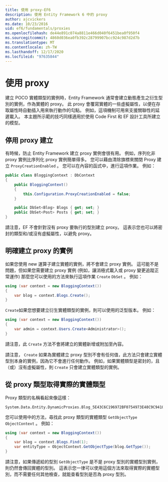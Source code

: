 ```yaml
---
title: 使用 proxy-EF6
description: 使用 Entity Framework 6 中的 proxy
author: ajcvickers
ms.date: 10/23/2016
uid: ef6/fundamentals/proxies
ms.openlocfilehash: de44e891c074a8811e466d040f6451bea0f950f4
ms.sourcegitcommit: 4860d036ea0fb392c28799907bcc924c987d2d7b
ms.translationtype: MT
ms.contentlocale: zh-TW
ms.lasthandoff: 12/17/2020
ms.locfileid: "97635844"
---
```

# <a name="working-with-proxies"></a>使用 proxy
建立 POCO 實體類型的實例時，Entity Framework 通常會建立動態產生之衍生型別的實例，作為實體的 proxy。 此 proxy 會覆寫實體的一些虛擬屬性，以便在存取屬性時自動插入用來執行動作的勾點。 例如，這項機制可用來支援關聯性的延遲載入。 本主題所示範的技巧同樣適用於使用 Code First 和 EF 設計工具所建立的模型。  

## <a name="disabling-proxy-creation"></a>停用 proxy 建立  

有時候，防止 Entity Framework 建立 proxy 實例會很有用。 例如，序列化非 proxy 實例比序列化 proxy 實例簡單得多。 您可以藉由清除旗標來關閉 Proxy 建立 `ProxyCreationEnabled` 。 您可以在內容的函式中，進行這項作業。 例如：  

``` csharp
public class BloggingContext : DbContext
{
    public BloggingContext()
    {
        this.Configuration.ProxyCreationEnabled = false;
    }  

    public DbSet<Blog> Blogs { get; set; }
    public DbSet<Post> Posts { get; set; }
}
```  

請注意，EF 不會針對沒有 proxy 要執行的型別建立 proxy。 這表示您也可以將密封的類型和/或沒有虛擬屬性，以避免 proxy。  

## <a name="explicitly-creating-an-instance-of-a-proxy"></a>明確建立 proxy 的實例  

如果您使用 new 運算子建立實體的實例，將不會建立 proxy 實例。 這可能不是問題，但如果您需要建立 proxy 實例 (例如，讓消極式載入或 proxy 變更追蹤正常運作) 那麼您可以使用的方法來執行這項作業 `Create` `DbSet` 。 例如：  

``` csharp
using (var context = new BloggingContext())
{
    var blog = context.Blogs.Create();
}
```  

`Create`如果您想要建立衍生實體類型的實例，則可以使用的泛型版本。 例如：  

``` csharp
using (var context = new BloggingContext())
{
    var admin = context.Users.Create<Administrator>();
}
```  

請注意，此 `Create` 方法不會將建立的實體新增或附加至內容。  

請注意， `Create` 如果為實體建立 proxy 型別不會有任何值，此方法只會建立實體型別本身的實例，因為它不會進行任何動作。 例如，如果實體類型是密封的，且（或）沒有虛擬屬性，則 `Create` 只會建立實體類型的實例。  

## <a name="getting-the-actual-entity-type-from-a-proxy-type"></a>從 proxy 類型取得實際的實體類型  

Proxy 類型的名稱看起來像這樣：  

```
System.Data.Entity.DynamicProxies.Blog_5E43C6C196972BF0754973E48C9C941092D86818CD94005E9A759B70BF6E48E6
```

您可以使用中的方法，尋找此 proxy 類型的實體類型 `GetObjectType` `ObjectContext` 。 例如：  

``` csharp
using (var context = new BloggingContext())
{
    var blog = context.Blogs.Find(1);
    var entityType = ObjectContext.GetObjectType(blog.GetType());
}
```  

請注意，如果傳遞給的型別 `GetObjectType` 是不是 proxy 型別的實體型別實例，則仍然會傳回實體的型別。 這表示您一律可以使用這個方法來取得實際的實體型別，而不需要任何其他檢查，就能查看型別是否為 proxy 型別。  
